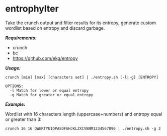 # entrophylter
Take the crunch output and filter results for its entropy, generate custom wordlist based on entropy and discard garbage.

***Requirements:***
- crunch
- bc
- https://github.com/ekg/entropy

***Usage:***
```
crunch [min] [max] [characters set] | ./entropy.sh [-l|-g] [ENTROPY]

OPTIONS:
  -l Match for lower or equal entropy
  -g Match for greater or equal entropy
```
***Example:***

Wordlist with 16 characters length (uppercase+numbers) and entropy equal or greater than 3:
```
crunch 16 16 QWERTYUIOPASDFGHJKLZXCVBNM1234567890 | ./entropy.sh -g 3
```
